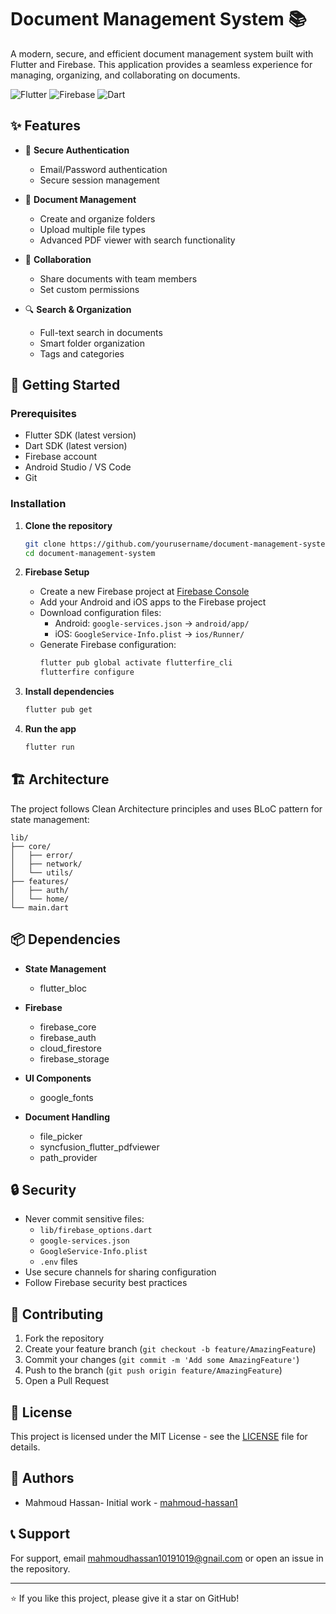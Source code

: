 # Document Management System 📚

A modern, secure, and efficient document management system built with Flutter and Firebase. This application provides a seamless experience for managing, organizing, and collaborating on documents.

![Flutter](https://img.shields.io/badge/Flutter-%2302569B.svg?style=for-the-badge&logo=Flutter&logoColor=white)
![Firebase](https://img.shields.io/badge/Firebase-%23039BE5.svg?style=for-the-badge&logo=firebase)
![Dart](https://img.shields.io/badge/Dart-%230175C2.svg?style=for-the-badge&logo=dart&logoColor=white)

## ✨ Features

- 🔐 **Secure Authentication**
  - Email/Password authentication
  - Secure session management

- 📁 **Document Management**
  - Create and organize folders
  - Upload multiple file types
  - Advanced PDF viewer with search functionality

- 👥 **Collaboration**
  - Share documents with team members
  - Set custom permissions
- 🔍 **Search & Organization**
  - Full-text search in documents
  - Smart folder organization
  - Tags and categories

## 🚀 Getting Started

### Prerequisites

- Flutter SDK (latest version)
- Dart SDK (latest version)
- Firebase account
- Android Studio / VS Code
- Git

### Installation

1. **Clone the repository**
   ```bash
   git clone https://github.com/yourusername/document-management-system.git
   cd document-management-system
   ```

2. **Firebase Setup**
   - Create a new Firebase project at [Firebase Console](https://console.firebase.google.com/)
   - Add your Android and iOS apps to the Firebase project
   - Download configuration files:
     - Android: `google-services.json` → `android/app/`
     - iOS: `GoogleService-Info.plist` → `ios/Runner/`
   - Generate Firebase configuration:
     ```bash
     flutter pub global activate flutterfire_cli
     flutterfire configure
     ```

3. **Install dependencies**
   ```bash
   flutter pub get
   ```

4. **Run the app**
   ```bash
   flutter run
   ```

## 🏗️ Architecture

The project follows Clean Architecture principles and uses BLoC pattern for state management:

```
lib/
├── core/
│   ├── error/
│   ├── network/
│   └── utils/
├── features/
│   ├── auth/
│   └── home/
└── main.dart
```

## 📦 Dependencies

- **State Management**
  - flutter_bloc

- **Firebase**
  - firebase_core
  - firebase_auth
  - cloud_firestore
  - firebase_storage

- **UI Components**
  - google_fonts


- **Document Handling**
  - file_picker
  - syncfusion_flutter_pdfviewer
  - path_provider

## 🔒 Security

- Never commit sensitive files:
  - `lib/firebase_options.dart`
  - `google-services.json`
  - `GoogleService-Info.plist`
  - `.env` files
- Use secure channels for sharing configuration
- Follow Firebase security best practices

## 🤝 Contributing

1. Fork the repository
2. Create your feature branch (`git checkout -b feature/AmazingFeature`)
3. Commit your changes (`git commit -m 'Add some AmazingFeature'`)
4. Push to the branch (`git push origin feature/AmazingFeature`)
5. Open a Pull Request

## 📝 License

This project is licensed under the MIT License - see the [LICENSE](LICENSE) file for details.

## 👥 Authors

- Mahmoud Hassan- Initial work - [mahmoud-hassan1 ](https://github.com/mahmoud-hassan1)
  
## 📞 Support

For support, email mahmoudhassan10191019@gnail.com or open an issue in the repository.

---

⭐️ If you like this project, please give it a star on GitHub!
